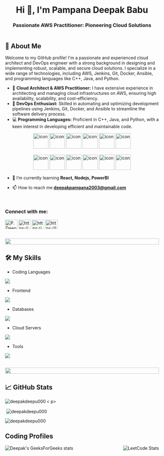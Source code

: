 

<h1 align="center">Hi 👋, I'm Pampana Deepak Babu</h1>
<h3 align="center">Passionate AWS Practitioner: Pioneering Cloud Solutions</h3>

<p align="left"> 
  <a href="https://twitter.com/" target="blank">
    <img src="https://img.shields.io/twitter/follow/?logo=twitter&style=for-the-badge" alt="" />
  </a> 
</p>

## 🚀 About Me

Welcome to my GitHub profile! I'm a passionate and experienced cloud architect and DevOps engineer with a strong background in designing and implementing robust, scalable, and secure cloud solutions. I specialize in a wide range of technologies, including AWS, Jenkins, Git, Docker, Ansible, and programming languages like C++, Java, and Python.

- 🌟 **Cloud Architect & AWS Practitioner:** I have extensive experience in architecting and managing cloud infrastructures on AWS, ensuring high availability, scalability, and cost-efficiency.
- 🔧 **DevOps Enthusiast:** Skilled in automating and optimizing development pipelines using Jenkins, Git, Docker, and Ansible to streamline the software delivery process.
- 💻 **Programming Languages:** Proficient in C++, Java, and Python, with a keen interest in developing efficient and maintainable code.

<div align="center">
  <img src="https://techstack-generator.vercel.app/java-icon.svg" alt="icon" width="50" height="50" />
  <img src="https://techstack-generator.vercel.app/python-icon.svg" alt="icon" width="50" height="50" />
  <img src="https://techstack-generator.vercel.app/ts-icon.svg" alt="icon" width="50" height="50" />
  <img src="https://techstack-generator.vercel.app/js-icon.svg" alt="icon"width="50" height="50" />
  <img src="https://techstack-generator.vercel.app/react-icon.svg" alt="icon" width="50" height="50" />
 <img src="https://techstack-generator.vercel.app/mysql-icon.svg" alt="icon" width="50" height="50" />
</div>

<br>

<div align="center">
  <img src="https://techstack-generator.vercel.app/docker-icon.svg" alt="icon" width="50" height="50" />
  <img src="https://techstack-generator.vercel.app/aws-icon.svg" alt="icon" width="50" height="50" />
  <img src="https://techstack-generator.vercel.app/github-icon.svg" alt="icon" width="50" height="50" />
  <img src="https://techstack-generator.vercel.app/prettier-icon.svg" alt="icon" width="50" height="50" />
  <img src="https://techstack-generator.vercel.app/restapi-icon.svg" alt="icon" width="50" height="50" />
  <img src="https://techstack-generator.vercel.app/graphql-icon.svg" alt="icon" width="50" height="50" />
</div>


- 🌱 I’m currently learning **React, Nodejs, PowerBI**

- 📫 How to reach me **deepakpampana2003@gmail.com**


<br>
<h3 align="left">Connect with me:</h3>
<p align="left">
<a href="https://linkedin.com/in/deepak babu pampana" target="blank"><img align="center" src="https://raw.githubusercontent.com/rahuldkjain/github-profile-readme-generator/master/src/images/icons/Social/linked-in-alt.svg" alt="P.Deepak.Babu" height="30" width="40" /></a>
  <a href="https://www.geeksforgeeks.org/user/pampana_deepak/" target="blank"><img align="center" src="https://raw.githubusercontent.com/rahuldkjain/github-profile-readme-generator/master/src/images/icons/Social/geeks-for-geeks.svg" alt="https://www.geeksforgeeks.org/user/pampana_deepak/" height="30" width="40" /></a>
  <a href="https://www.hackerrank.com/https://www.hackerrank.com/profile/21MH1A4242" target="blank"><img align="center" src="https://raw.githubusercontent.com/rahuldkjain/github-profile-readme-generator/master/src/images/icons/Social/hackerrank.svg" alt="https://www.hackerrank.com/profile/21mh1a4227" height="30" width="40" /></a>
  <a href="https://www.leetcode.com/https://leetcode.com/deepakdeepu000/" target="blank"><img align="center" src="https://raw.githubusercontent.com/rahuldkjain/github-profile-readme-generator/master/src/images/icons/Social/leet-code.svg" alt="https://leetcode.com/deepakdeepu000/" height="30" width="40" /></a>
</p>
<br>

<img src="https://i.imgur.com/dBaSKWF.gif" height="20" width="100%">


## 🛠️ My Skills

- Coding Languages
<p align="left">
  <a href="https://skillicons.dev">
    <img src="https://skillicons.dev/icons?i=java,py,cpp" />
  </a>
</p>

- Frontend
<p align="left">
  <a href="https://skillicons.dev">
    <img src="https://skillicons.dev/icons?i=ts,js,html,css" />
  </a>
</p>

- Databases
<p align="left">
  <a href="https://skillicons.dev">
    <img src="https://skillicons.dev/icons?i=mongodb,mysql" />
  </a>
</p>

- Cloud Servers
<p align="left">
  <a href="https://skillicons.dev">
    <img src="https://skillicons.dev/icons?i=azure,aws,firebase" />
  </a>
</p>

- Tools
<p align="left">
  <a href="https://skillicons.dev">
    <img src="https://skillicons.dev/icons?i=git,github,docker,vscode,postman,linux" />
  </a>
</p>

<br/>

<img src="https://i.imgur.com/dBaSKWF.gif" height="20" width="100%">

## 📈 GitHub Stats

<  p><img align="left" src="https://github-readme-stats.vercel.app/api/top-langs?username=deepakdeepu000&show_icons=true&locale=en&layout=compact" alt="deepakdeepu000" /></p>

  <p>&nbsp;<img align="center" src="https://github-readme-stats.vercel.app/api?username=deepakdeepu000&show_icons=true&locale=en" alt="deepakdeepu000" /></p>

  <p><img align="center" src="https://github-readme-streak-stats.herokuapp.com/?user=deepakdeepu000&" alt="deepakdeepu000" /></p>

## Coding Profiles

<div style="display: flex; justify-content: space-between;">
  
  <img src="https://geeks-for-geeks-stats-api.vercel.app/?userName=pampana__deepak" alt="Deepak's GeeksForGeeks stats" />
  
  <img src="https://leetcode.card.workers.dev/deepakdeepu000?theme=auto&font=baloo&extension=null" alt="LeetCode Stats" />
</div>
